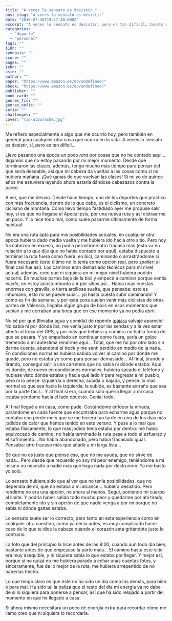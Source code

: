 ```yaml
---
title: "A veces lo sensato es desistir…"
post_slug: "a-veces-lo-sensato-es-desistir"
date: "2016-07-30T19:47:40.000Z"
excerpt: "A veces lo sensato es desistir, pero es tan difícil… Cuento un poco cómo ha sido mi día hoy."
categories: 
  - "deporte"
  - "personal"
tags: ""
i18n: ""
synopsis: ""
score: ""
pages: ""
isbn: ""
asin: ""
author: ""
paper: "https://www.amazon.es/dp/undefined/"
ebook: "https://www.amazon.es/dp/undefined/"
publisher: ""
book_card: ""
genres_fic: ""
genres_nofic: ""
serie: ""
challenges: ""
cover: "rio-alborache.jpg"
---
```


Me refiero especialmente a algo que me ocurrió hoy, pero también en general para cualquier otra cosa que ocurra en la vida. A veces lo sensato es desistir, sí, pero es tan difícil…

Llevo pasando una época un poco _rara_ por cosas que no he contado aquí… digamos que no estoy pasando por mi mejor momento. Desde que terminaron las clases, además, tengo mucho más tiempo para pensar del que sería deseable, así que mi cabeza da vueltas a las cosas como si no hubiera mañana. ¡Qué ganas de que vuelvan las clases! Si mi yo de quince años me estuviera leyendo ahora estaría dándose cabezazos contra la pared.

A ver, que me desvío. Desde hace tiempo, uno de los deportes que practico con más frecuencia, dentro de lo que cabe, es el ciclismo, en concreto ciclismo de montaña. Como llevo tiempo fastidiado ayer me propuse salir hoy, si es que no llegaba el Apocalipsis, por una nueva ruta y así distraerme un poco. Y lo hice todo mal, como suele pasarme últimamente de forma habitual.

No era una ruta apta para mis posibilidades actuales, en cualquier otra época hubiera dado media vuelta y me hubiera ido hacia otro sitio. Pero hoy fui cabezón en exceso, no podía permitirme otro fracaso más (esto va en relación a lo que dije que no había contado por aquí), estaba dispuesto a terminar la ruta fuera como fuera: en bici, caminando o arrastrándome si fuera necesario (esto último no lo tenía como opción real, pero _spoiler_: al final casi fue así). Los caminos eran demasiado técnicos para mi nivel actual; además, creo que ni siquiera en mi mejor nivel hubiera podido hacerlo. En muchas partes bajé de la bici y empecé a caminar porque sentía _miedo_, no estoy acostumbrado a ir por sitios así… Había unas cuestas enormes con gravilla, o tierra arcillosa suelta, que pensaba: esto es inhumano, esto no se puede subir… ¡si hasta cuesta subir caminando! Y como es fin de semana, y por esta zona suelen venir más ciclistas de otras partes de Valencia, llegaba algún grupo de bicis en esos momentos que subían y me cerraban una boca que en ese momento ya no podía abrir.

No sé por qué (llevaba agua y comida) de repente ¡[pájara](https://es.wikipedia.org/wiki/P%C3%A1jara_(deporte)) salvaje apareció! No sabía ni por dónde iba, me venía justo ir por las sendas y a la vez estar atento al _track_ del GPS, y por más que bebiera y comiera no había forma de que se pasara. Y yo empeñado en continuar como fuera, sería un golpe tremendo a mi autestima rendirme aquí… Total, que me fui por otro lado sin darme cuenta, abandoné el _track_ y me sentí perdido en medio de la nada. En condiciones normales hubiera sabido volver al camino por donde me quedé, pero no estaba yo como para pensar demasiado… Al final, tirando y tirando, conseguí salir a una carretera que no sabía ni dónde estaba. Aquí es donde, de nuevo en condiciones normales, hubiera sacado el teléfono y hubiese visto dónde estaba y hacia qué lado ir para regresar a mi pueblo, pero ni lo pensé: izquierda o derecha, subida o bajada, y pensé: lo más normal es que sea hacia la izquierda, la subida, es bastante extraño que sea por la parte fácil… Y al final sí era, cuando sólo quería llegar a mi casa estaba yéndome hacia el lado opuesto. Genial todo.

Al final llegué a mi casa, como pude. Costándome enfocar la mirada, parándome en cada fuente que encontraba para echarme agua porque no contaba con perderme y que se me hiciera tan tarde en uno de los días más jodidos de calor que hemos tenido en este verano. Y pese a lo mal que estaba físicamente, lo que más jodido tenía estaba por dentro: me había equivocado de camino, no había terminado la ruta pese a todo el esfuerzo y el sufrimiento… No había abandonado, pero había fracasado igual. Pensaba: otro fracaso más que añadir a mi larga lista…

Sé que no es justo que piense eso, que no me ayuda, que no sirve de nada… Pero desde que recuerdo yo soy mi peor enemigo, teniéndome a mí mismo no necesito a nadie más que haga nada por destruirme. Ya me basto yo solo.

Lo sensato hubiera sido que al ver que no tenía posibilidades, que no dependía de mí, que no estaba a mi alcance… hubiera desistido. Pero rendirme no era una opción, no ahora al menos. Seguí, poniendo mi cuerpo al límite. Y podría haber salido todo mucho peor y quedarme por ahí tirado, completamente ido y sin opción de que nadie venga a por mí porque no sabía ni dónde gaitas estaba.

Lo sensato suele ser lo correcto, pero tanto en esta experiencia como en cualquier otra cuestión, como ya decía antes, es muy complicado hacer caso de lo que te dice la cabeza cuando el corazón está gritándote justo lo contrario.

La foto que del principio la hice antes de las 8:00, cuando aún todo iba bien, bastante antes de que empezase la parte mala… El camino hasta este sitio era muy asequible, y ni siquiera sabía lo que estaba por llegar. Y mejor así, porque si no quizá no me hubiera parado a echar unas cuantas fotos, y sinceramente, fue de lo mejor de la ruta, me hubiera arrepentido de no haberlas hecho.

Lo que tengo claro es que éste no ha sido un día como los demás, para bien o para mal. Ha sido tal la paliza que el resto del día mi energía ya no daba de sí ni siquiera para ponerse a pensar, así que ha sido relajado a partir del momento en que he llegado a casa.

Si ahora mismo necesitara un poco de energía extra para recordar cómo me llamo creo que ni siquiera lo recordaría.
